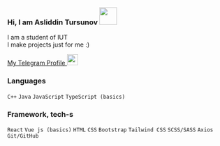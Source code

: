 ### Hi, I am Asliddin Tursunov <img src="https://media3.giphy.com/media/gM5qFksULw54NMWyry/giphy.gif?cid=ecf05e47uqunyujdrege7gtltslvn3s6qly2hchlux88ft1u&rid=giphy.gif&ct=s" width="40px">

I am a student of IUT </br>
I make projects just for me :)

<a href="https://t.me/farkhodovich_04">
  My Telegram Profile <img src="https://seeklogo.com/images/T/telegram-new-2019-simple-logo-FAD5A4800F-seeklogo.com.png" width="25px">
</a>
</br>

### Languages 
<code>C++</code>
<code>Java</code>
<code>JavaScript</code>
<code>TypeScript (basics)</code>

### Framework, tech-s
<code>React</code>
<code>Vue js (basics)</code>
<code>HTML</code>
<code>CSS</code>
<code>Bootstrap</code>
<code>Tailwind CSS</code>
<code>SCSS/SASS</code>
<code>Axios</code>
<code>Git/GitHub</code>
